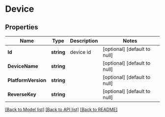 # Device

## Properties
Name | Type | Description | Notes
------------ | ------------- | ------------- | -------------
**Id** | **string** | device id | [optional] [default to null]
**DeviceName** | **string** |  | [optional] [default to null]
**PlatformVersion** | **string** |  | [optional] [default to null]
**ReverseKey** | **string** |  | [optional] [default to null]

[[Back to Model list]](../README.md#documentation-for-models) [[Back to API list]](../README.md#documentation-for-api-endpoints) [[Back to README]](../README.md)


